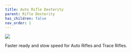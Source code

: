 ```yaml
---
title: Auto Rifle Dexterity
parent: Rifle Dexterity
has_children: false
nav_order: 1
---
```


![](https://bungie.net/common/destiny2_content/icons/abb06f5de98bd755875245fd403a159f.png)

Faster ready and stow speed for Auto Rifles and Trace Rifles.
